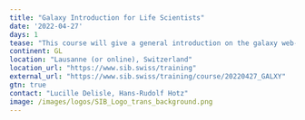 ```yaml
---
title: "Galaxy Introduction for Life Scientists"
date: '2022-04-27'
days: 1
tease: "This course will give a general introduction on the galaxy web-page structure, how to import data, run tools, and share analyses. Participants will run a whole NGS analysis using an RNA-seq dataset as an example."
continent: GL
location: "Lausanne (or online), Switzerland"
location_url: "https://www.sib.swiss/training"
external_url: "https://www.sib.swiss/training/course/20220427_GALXY"
gtn: true
contact: "Lucille Delisle, Hans-Rudolf Hotz"
image: /images/logos/SIB_Logo_trans_background.png
---
```

